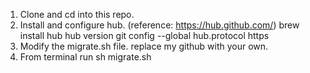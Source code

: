 1. Clone and cd into this repo.
2. Install and configure hub. (reference: https://hub.github.com/)
brew install hub
hub version
git config --global hub.protocol https
3. Modify the migrate.sh file. replace my github with your own.
4. From terminal run sh migrate.sh
